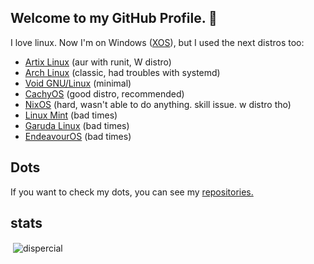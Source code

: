 ## Welcome to my GitHub Profile. 👋

<!--
- 🌱 I’m currently learning ...
- 👯 I’m looking to collaborate on ...
- 🤔 I’m looking for help with ...
- 💬 Ask me about ricing.
- 📫 How to reach me: 
- 😄 Pronouns: 
-->

I love linux. Now I'm on Windows ([XOS](github.com/imribiy/xos)), but I used the next distros too:

- [Artix Linux](artixlinux.org) (aur with runit, W distro)
- [Arch Linux](archlinux.org) (classic, had troubles with systemd)
- [Void GNU/Linux](voidlinux.org) (minimal)
- [CachyOS](cachyos.org) (good distro, recommended)
- [NixOS](nixos.org) (hard, wasn't able to do anything. skill issue. w distro tho)
- [Linux Mint](linuxmint.com) (bad times)
- [Garuda Linux](garudalinux.org) (bad times)
- [EndeavourOS](endeavouros.com) (bad times)

## Dots
If you want to check my dots, you can see my [repositories.](https://github.com/dispercial?tab=repositories)

## stats

<p>&nbsp;<img align="center" src="https://github-readme-stats.vercel.app/api?username=dispercial&show_icons=true&locale=en" alt="dispercial" /></p>
